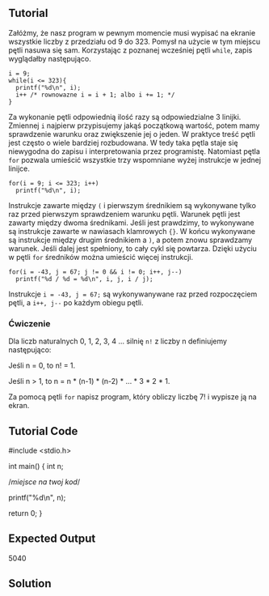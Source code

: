 Tutorial
--------

Załóżmy, że nasz program w pewnym momencie musi wypisać na ekranie wszystkie liczby z przedziału od 9 do 323. Pomysł na użycie w tym miejscu pętli nasuwa się sam. Korzystając z poznanej wcześniej pętli `while`, zapis wyglądałby następująco.

    i = 9;
    while(i <= 323){
      printf("%d\n", i);
      i++ /* rownowazne i = i + 1; albo i += 1; */
    }

Za wykonanie pętli odpowiednią ilość razy są odpowiedzialne 3 linijki. Zmiennej `i` najpierw przypisujemy jakąś początkową wartość, potem mamy sprawdzenie warunku oraz zwiększenie jej o jeden. W praktyce treść pętli jest często o wiele bardziej rozbudowana. W tedy taka pętla staje się niewygodna do zapisu i interpretowania przez programistę. Natomiast pętla `for` pozwala umieścić wszystkie trzy wspomniane wyżej instrukcje w jednej linijce.

    for(i = 9; i <= 323; i++)
      printf("%d\n", i);

Instrukcje zawarte między `(` i pierwszym średnikiem są wykonywane tylko raz przed pierwszym sprawdzeniem warunku pętli. Warunek pętli jest zawarty między dwoma średnikami. Jeśli jest prawdzimy, to wykonywane są instrukcje zawarte w nawiasach klamrowych `{}`. W końcu wykonywane są instrukcje między drugim średnikiem a `)`, a potem znowu sprawdzamy warunek. Jeśli dalej jest spełniony, to cały cykl się powtarza. Dzięki użyciu w pętli `for` średników można umieścić więcej instrukcji.

    for(i = -43, j = 67; j != 0 && i != 0; i++, j--)
      printf("%d / %d = %d\n", i, j, i / j);

Instrukcje `i = -43, j = 67;` są wykonywanywane raz przed rozpoczęciem pętli, a `i++, j--` po każdym obiegu pętli.

### Ćwiczenie

Dla liczb naturalnych 0, 1, 2, 3, 4 ... silnię `n!` z liczby n definiujemy następująco:

Jeśli n = 0, to n! = 1.

Jeśli n > 1, to n = n * (n-1) * (n-2) * ... * 3 * 2 * 1.

Za pomocą pętli `for` napisz program, który obliczy liczbę 7! i wypisze ją na ekran.

Tutorial Code
-------------

#include <stdio.h>

int main() {
  int n;

  /*miejsce na twoj kod*/

  printf("%d\n", n);

  return 0;
}


Expected Output
---------------
5040

Solution
--------
